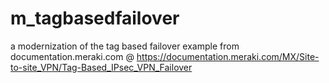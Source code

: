# m_tagbasedfailover
a modernization of the tag based failover example from documentation.meraki.com @ https://documentation.meraki.com/MX/Site-to-site_VPN/Tag-Based_IPsec_VPN_Failover
